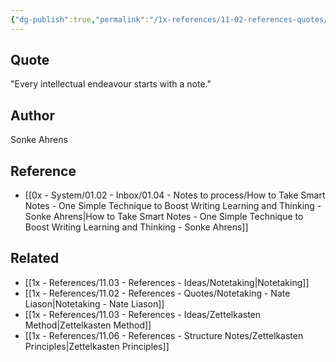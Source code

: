 ```yaml
---
{"dg-publish":true,"permalink":"/1x-references/11-02-references-quotes/every-intellectual-endeavour-starts-with-a-note-sonke-ahrens/","title":"Every intellectual endeavour starts with a note - Sonke Ahrens","dgShowBacklinks":false}
---
```



## Quote
"Every intellectual endeavour starts with a note."

## Author
Sonke Ahrens

## Reference
- [[0x - System/01.02 - Inbox/01.04 - Notes to process/How to Take Smart Notes - One Simple Technique to Boost Writing Learning and Thinking - Sonke Ahrens\|How to Take Smart Notes - One Simple Technique to Boost Writing Learning and Thinking - Sonke Ahrens]]

## Related
- [[1x - References/11.03 - References - Ideas/Notetaking\|Notetaking]]
- [[1x - References/11.02 - References - Quotes/Notetaking - Nate Liason\|Notetaking - Nate Liason]]
- [[1x - References/11.03 - References - Ideas/Zettelkasten Method\|Zettelkasten Method]]
- [[1x - References/11.06 - References - Structure Notes/Zettelkasten Principles\|Zettelkasten Principles]]